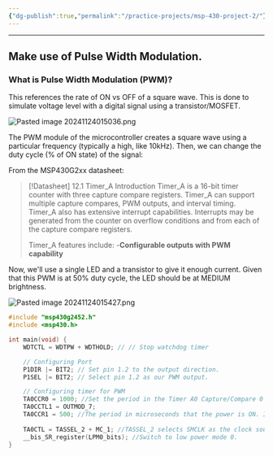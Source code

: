 ```yaml
---
{"dg-publish":true,"permalink":"/practice-projects/msp-430-project-2/"}
---
```


---
## Make use of Pulse Width Modulation.

### **What is Pulse Width Modulation (PWM)?**

This references the rate of ON vs OFF of a square wave. This is done to simulate voltage level with a digital signal using a transistor/MOSFET.

![Pasted image 20241124015036.png](/img/user/Practice%20projects/Reference%20images/Pasted%20image%2020241124015036.png)

The PWM module of the microcontroller creates a square wave using a particular frequency (typically a high, like 10kHz). Then, we can change the duty cycle (% of ON state) of the signal:

From the MSP430G2xx datasheet:

> [!Datasheet] 12.1 Timer_A Introduction
> Timer_A is a 16-bit timer counter with three capture compare registers. Timer_A can support multiple capture compares, PWM outputs, and interval timing. Timer_A also has extensive interrupt capabilities. Interrupts may be generated from the counter on overflow conditions and from each of the capture compare registers.
> 
> Timer_A features include:
>     -**Configurable outputs with PWM capability**

Now, we'll use a single LED and a transistor to give it enough current. Given that this PWM is at 50% duty cycle, the LED should be at MEDIUM brightness.

![Pasted image 20241124015427.png](/img/user/Practice%20projects/Reference%20images/Pasted%20image%2020241124015427.png)

```c++
#include "msp430g2452.h"
#include <msp430.h>

int main(void) { 
    WDTCTL = WDTPW + WDTHOLD; // // Stop watchdog timer

	// Configuring Port
    P1DIR |= BIT2; // Set pin 1.2 to the output direction. 
    P1SEL |= BIT2; // Select pin 1.2 as our PWM output. 

	// Configuring timer for PWM
    TA0CCR0 = 1000; //Set the period in the Timer A0 Capture/Compare 0 register to 1000 us.  
    TA0CCTL1 = OUTMOD_7; 
    TA0CCR1 = 500; //The period in microseconds that the power is ON. It's half the time, which translates to a 50% duty cycle.
    
    TA0CTL = TASSEL_2 + MC_1; //TASSEL_2 selects SMCLK as the clock source, and MC_1 tells it to count up to the value in TA0CCR0. 
    __bis_SR_register(LPM0_bits); //Switch to low power mode 0. 
}

```
